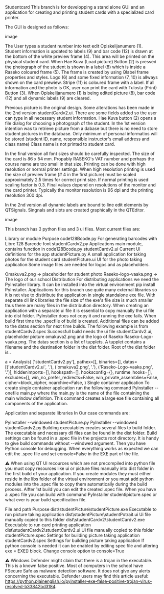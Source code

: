 Studentcard
This branch is for developping a stand alone GUI and an application for creating and printing student cards with a specialized card printer.

The GUI is designed as follows:

image

The User types a student number into text edit Opiskelijanumero (1). Student information is updated to labels (9) and bar code (12) is drawn at the bottom of the white preview frame (4). This area will be printed on the physical student card. When Hae Kuva (Load picture) Button (2) is pressed the photograph of the student is shown in a label (8) which is inside a Raseko coloured frame (5). The frame is created by using Qlabel frame properties and styles. Logo (6) and some fixed information (7, 10) is allways shown on the card prewiew. Stripe (11) is coloured frame with a label. If all information and the photo is OK, user can print the card with Tulosta (Print) Button (3). When Opiskelijanumero (1) is being edited picture (8), bar code (12) and all dynamic labels (9) are cleared.

Previous picture is the original design. Some alterations has been made in the 2nd version studentCardv2.ui. There are some fields added so the user can type in all necessary student information. Hae Kuva button (2) opens a file dialog for choosing a photograph of the student. In the 1st version intention was to retrieve picture from a dabase but there is no need to store student pictures in the database. Only minimum of personal informatios will be stored (student ID, name, responsible instructor's email address and class name) Class name is not printed to student card.

In the final version all font sizes should be carefully inspected. The size of the card is 86 x 54 mm. Propably RASEKO's VAT number and perhaps the course name are too small in that size. Printing can be done with high resolution or normal printer settings. When high resolution printing is used the size of preview frame (# 4 in the first picture) must be scaled approximately 2.5 times for correct print size. If normal printing is used scaling factor is 0.3. Final values depend on resolutions of the monitor and the card printer. Typically the monitor resolution is 96 dpi and the printing resolution 300 dpi.

In the 2nd version all dynamic labels are bound to line edit elements by QTSignals. Singnals and slots are created graphically in the QTEditor.

image

This branch has 3 python files and 3 ui files. Most current files are:

Library or module	Purpose
code128Bcode.py	For generating barcodes with Libre 128 Barcode font
studentCardv2.py	Applications main module, contains function in code128Bcode.py
studentCardv2.ui	Current UI definitions for the app
studentPicture.py	A small application for taking photos for the student card
studentPicture.ui	UI for the photo taking application
Some image files are needed for logos and as placeholders.

Omakuva2.png -> placeholder for student photo
Raseko-logo-vaaka.png -> The logo of our school
Distribution
For distributing applications we need the PyInstaller library. It can be installed into the virtual environment pip install PyInstaller. Applications for this branch use quite many external libraries so it is not vise to distiribute the application in single standalone exe file. With separate dll link libraries the file size of the exe's file size is much smaller thus there are many files in the distribution directory. When creating an application with a separate ui file it is essential to copy manually the ui file into dist folder. PyInstaller does not copy it and running the exe fails. When build first time the .specfile of build is created. Additional files can be added to the datas section for next time builds. The following example is from studentCardv2.spec Successfull build needs the ui file studentCardv2.ui, placeholder picture omakuva2.png and the logo of Raseko Raseko-Logo-vaaka.png. The datas section is a list of tupplets. A tupplet contains a filename and the destination folder in the dist folder. Root of the dist folder is..

a = Analysis(
    ['studentCardv2.py'],
    pathex=[],
    binaries=[],
    datas=[('studentCardv2.ui', '.'), ('omakuva2.png', '.'), ('Raseko-Logo-vaaka.png', '.')],
    hiddenimports=[],
    hookspath=[],
    hooksconfig={},
    runtime_hooks=[],
    excludes=[],
    win_no_prefer_redirects=False,
    win_private_assemblies=False,
    cipher=block_cipher,
    noarchive=False,
)
Single container application
To create single container application run the following command PyInstaller --onefile main.py where the main.py is the name of the file containing the main window definition. This command creates a large exe file containing all components of the application.

Application and separate libraries
In Our case commands are:

PyInstaller --windowed studentPicture.py
PyInstaller --windowed studentCardv2.py
Building executables creates several files to build folder. The executable and necessary dll files can be found in the dist folder. Build settings can be found in a .spec file in the projects root directory. It is handy to give build commands without --windwed argument. Then you have Python console for debugging. When everything works as expected we can edit the .spec file and set console=False in the EXE part of the file.

⚠️ When using QT UI recources which are not precompiled into python file you must copy resources like ui or picture files manually into dist folder in the first build of your application. If you create modules they must either reside in the libs folder of the virtual environment or you must add python modules into the .spec file to copy them automatically during the build process. Alfter 1st build you can edit the created .spec file. When you have a .spec file you can build with command PyInstaller studentipicture.spec or what ever is your build specification file.

File and path	Purpose
dist\studentPicture\studentPicture.exe	Executable to run picture taking application
dist\studentPicture\studentPotrait.ui	Ui file manually copied to this folder
dist\studentCardv2\studentCardv2.exe	Executable to run card printing application
dist\studentCardv2\studentCardv2.ui	Ui file manually copied to this folder
studentPicture.spec	Settings for building picture taking application
studentCardv2.spec	Settings for building picture taking application
If python console is needed it can be enabled by editing spec file and altering exe = EXE() block. Change console option to console=True

⚠️ Windows Defender might claim that there is a trojan in the executable. This is a known false positive. Most of computers in the school have FSecure Safe as malware detection software. It does not give any alerts concerning the executable. Defender users may find this article useful: https://python.plainenglish.io/pyinstaller-exe-false-positive-trojan-virus-resolved-b33842bd3184.
